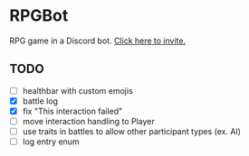 # RPGBot
RPG game in a Discord bot. [Click here to invite.](https://discord.com/api/oauth2/authorize?client_id=997317365438107658&permissions=1073743872&scope=bot%20applications.commands)

## TODO
- [ ] healthbar with custom emojis
- [x] battle log
- [x] fix "This interaction failed"
- [ ] move interaction handling to Player
- [ ] use traits in battles to allow other participant types (ex. AI)
- [ ] log entry enum